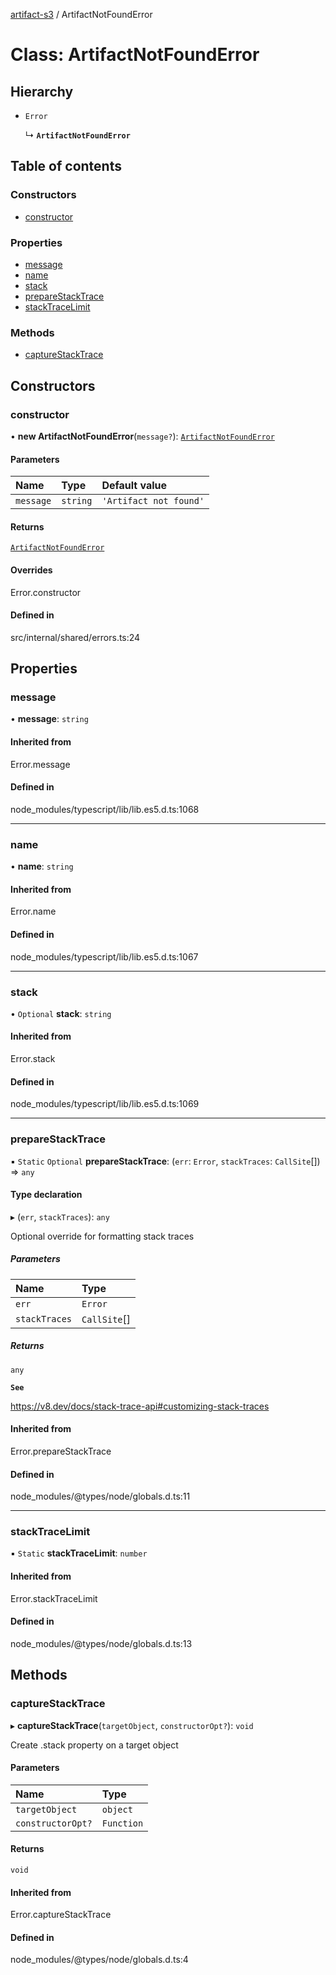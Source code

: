 [artifact-s3](../README.md) / ArtifactNotFoundError

# Class: ArtifactNotFoundError

## Hierarchy

- `Error`

  ↳ **`ArtifactNotFoundError`**

## Table of contents

### Constructors

- [constructor](ArtifactNotFoundError.md#constructor)

### Properties

- [message](ArtifactNotFoundError.md#message)
- [name](ArtifactNotFoundError.md#name)
- [stack](ArtifactNotFoundError.md#stack)
- [prepareStackTrace](ArtifactNotFoundError.md#preparestacktrace)
- [stackTraceLimit](ArtifactNotFoundError.md#stacktracelimit)

### Methods

- [captureStackTrace](ArtifactNotFoundError.md#capturestacktrace)

## Constructors

### constructor

• **new ArtifactNotFoundError**(`message?`): [`ArtifactNotFoundError`](ArtifactNotFoundError.md)

#### Parameters

| Name | Type | Default value |
| :------ | :------ | :------ |
| `message` | `string` | `'Artifact not found'` |

#### Returns

[`ArtifactNotFoundError`](ArtifactNotFoundError.md)

#### Overrides

Error.constructor

#### Defined in

src/internal/shared/errors.ts:24

## Properties

### message

• **message**: `string`

#### Inherited from

Error.message

#### Defined in

node_modules/typescript/lib/lib.es5.d.ts:1068

___

### name

• **name**: `string`

#### Inherited from

Error.name

#### Defined in

node_modules/typescript/lib/lib.es5.d.ts:1067

___

### stack

• `Optional` **stack**: `string`

#### Inherited from

Error.stack

#### Defined in

node_modules/typescript/lib/lib.es5.d.ts:1069

___

### prepareStackTrace

▪ `Static` `Optional` **prepareStackTrace**: (`err`: `Error`, `stackTraces`: `CallSite`[]) => `any`

#### Type declaration

▸ (`err`, `stackTraces`): `any`

Optional override for formatting stack traces

##### Parameters

| Name | Type |
| :------ | :------ |
| `err` | `Error` |
| `stackTraces` | `CallSite`[] |

##### Returns

`any`

**`See`**

https://v8.dev/docs/stack-trace-api#customizing-stack-traces

#### Inherited from

Error.prepareStackTrace

#### Defined in

node_modules/@types/node/globals.d.ts:11

___

### stackTraceLimit

▪ `Static` **stackTraceLimit**: `number`

#### Inherited from

Error.stackTraceLimit

#### Defined in

node_modules/@types/node/globals.d.ts:13

## Methods

### captureStackTrace

▸ **captureStackTrace**(`targetObject`, `constructorOpt?`): `void`

Create .stack property on a target object

#### Parameters

| Name | Type |
| :------ | :------ |
| `targetObject` | `object` |
| `constructorOpt?` | `Function` |

#### Returns

`void`

#### Inherited from

Error.captureStackTrace

#### Defined in

node_modules/@types/node/globals.d.ts:4

